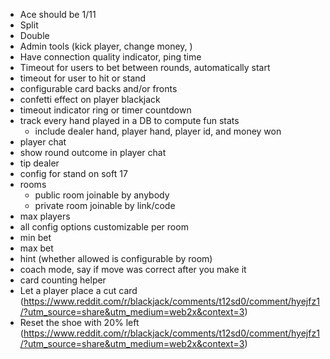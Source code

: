 - Ace should be 1/11
- Split
- Double
- Admin tools (kick player, change money, )
- Have connection quality indicator, ping time
- Timeout for users to bet between rounds, automatically start
- timeout for user to hit or stand
- configurable card backs and/or fronts
- confetti effect on player blackjack
- timeout indicator ring or timer countdown
- track every hand played in a DB to compute fun stats
  - include dealer hand, player hand, player id, and money won
- player chat
- show round outcome in player chat
- tip dealer
- config for stand on soft 17
- rooms
  - public room joinable by anybody
  - private room joinable by link/code
- max players
- all config options customizable per room
- min bet
- max bet
- hint (whether allowed is configurable by room)
- coach mode, say if move was correct after you make it
- card counting helper
- Let a player place a cut card (https://www.reddit.com/r/blackjack/comments/t12sd0/comment/hyejfz1/?utm_source=share&utm_medium=web2x&context=3)
- Reset the shoe with 20% left (https://www.reddit.com/r/blackjack/comments/t12sd0/comment/hyejfz1/?utm_source=share&utm_medium=web2x&context=3)
